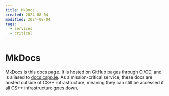 ```yaml
---
title: MkDocs
created: 2024-08-04
modified: 2024-08-04
tags:
  - services
  - critical
---
```

# MkDocs
MkDocs is this docs page. It is hosted on GitHub pages through CI/CD, and is aliased to [docs.cspp.ie](https://docs.cspp.ie).
As a mission-critical service, these docs are hosted outside of CS++ infrastructure, meaning they can still be accessed if all CS++ infrastructure goes down.